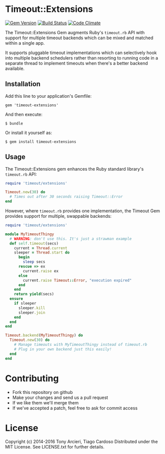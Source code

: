 Timeout::Extensions
===================

[![Gem Version](https://badge.fury.io/rb/timeout-extensions.svg)](http://rubygems.org/gems/timeout-extensions)
[![Build Status](https://secure.travis-ci.org/celluloid/timeout-extensions.svg?branch=master)](http://travis-ci.org/celluloid/timeout-extensions)
[![Code Climate](https://codeclimate.com/github/celluloid/timeout-extensions.svg)](https://codeclimate.com/github/celluloid/timeout-extensions)

The Timeout::Extensions Gem augments Ruby's `timeout.rb` API with support for
multiple timeout backends which can be mixed and matched within a single app.

It supports pluggable timeout implementations which can selectively hook
into multiple backend schedulers rather than resorting to running code in a
separate thread to implement timeouts when there's a better backend available.

## Installation

Add this line to your application's Gemfile:

    gem 'timeout-extensions'

And then execute:

    $ bundle

Or install it yourself as:

    $ gem install timeout-extensions

## Usage

The Timeout::Extensions gem enhances the Ruby standard library's
`timeout.rb` API:

```ruby
require 'timeout/extensions'

Timeout.new(30) do
  # Times out after 30 seconds raising Timeout::Error
end
```

However, where `timeout.rb` provides one implementation, the Timeout Gem
provides support for multiple, swappable backends:

```ruby
require 'timeout/extensions'

module MyTimeoutThingy
  # WARNING: don't use this. It's just a strawman example
  def self.timeout(secs)
    current = Thread.current
    sleeper = Thread.start do
      begin
        sleep secs
      rescue => ex
        current.raise ex
      else
        current.raise Timeout::Error, "execution expired" 
      end
    end
    return yield(secs)
  ensure
    if sleeper
      sleeper.kill
      sleeper.join
    end
  end
end

Timeout.backend(MyTimeoutThingy) do
  Timeout.new(30) do
    # Manage timeouts with MyTimeoutThingy instead of timeout.rb
    # Plug in your own backend just this easily!
  end
end
```

# Contributing

* Fork this repository on github
* Make your changes and send us a pull request
* If we like them we'll merge them
* If we've accepted a patch, feel free to ask for commit access

# License

Copyright (c) 2014-2016 Tony Arcieri, Tiago Cardoso
Distributed under the MIT License. See LICENSE.txt for further details.
